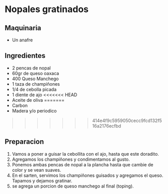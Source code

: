 # Nopales gratinados

## Maquinaria
* Un anafre

## Ingredientes
* 2 pencas de nopal
* 60gr de queso oaxaca
* 400 Queso Manchego
* 1 taza de champiñones
* 1/4 de cebolla picada
* 1 diente de ajo
<<<<<<< HEAD
* Aceite de oliva
=======
* Carbon
* Madera y/o periodico
>>>>>>> 414e4f9c5959050cecc9fcd132f516a2176ecfbd

## Preparacion

1. Vamos a poner a guisar la cebollita con el ajo, hasta que este doradito.
2. Agregamos los champiñones y condimentamos al gusto.
3. Ponemos ambas pencas de nopal a la plancha hasta que cambie de color y se vean suaves.
4. En el sarten, servimos los champiñones guisados y agregamos el queso. Tapamos y dejamos gratinar.
5. se agrega un porcion de queso manchego al final (toping).
